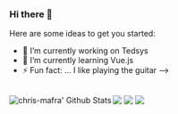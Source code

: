 ### Hi there 👋

Here are some ideas to get you started:

- 🔭 I’m currently working on Tedsys
- 🌱 I’m currently learning Vue.js
- ⚡ Fun fact: ... I like playing the guitar
-->
<br>
<a href="#"><img src="https://img.icons8.com/color/48/000000/javascript.png"/></a>
<a href="#"><img align="left alt="chris-mafra' src="https://img.icons8.com/color/48/000000/vue-js.png"/></a>
<a href="#"><img src="https://img.icons8.com/color/48/000000/bootstrap.png"/></a>

    
<a href="#">
    <img align="left" alt="chris-mafra' Github Stats" src="https://github-readme-stats.vercel.app/api/top-langs/?username=mafra-chris&show_icons=true&theme=dark" />
</a>
